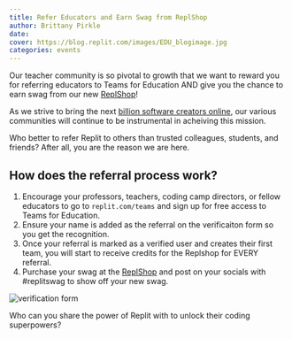 ```yaml
---
title: Refer Educators and Earn Swag from ReplShop
author: Brittany Pirkle
date: 
cover: https://blog.replit.com/images/EDU_blogimage.jpg
categories: events
---
```



Our teacher community is so pivotal to growth that we want to reward you for referring educators to Teams for Education AND give you the chance to earn swag from our new [ReplShop](https://shop.replit.com/)! 

As we strive to bring the next [billion software creators online](https://blog.replit.com/operating-principles), our various communities will continue to be instrumental in acheiving this mission.

Who better to refer Replit to others than trusted colleagues, students, and friends? After all, you are the reason we are here.

## How does the referral process work?
1. Encourage your professors, teachers, coding camp directors, or fellow educators to go to `replit.com/teams` and sign up for free access to Teams for Education.
2. Ensure your name is added as the referral on the verificaiton form so you get the recognition. 
3. Once your referral is marked as a verified user and creates their first team, you will start to receive credits for the Replshop for EVERY referral.
4. Purchase your swag at the [ReplShop](https://shop.replit.com/) and post on your socials with #replitswag to show off your new swag.


![verification form](images/teams_edu/verificationform_teamsedu.png)

Who can you share the power of Replit with to unlock their coding superpowers?